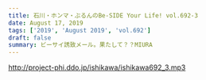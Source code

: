 ```yaml
---
title: 石川・ホンマ・ぶるんのBe-SIDE Your Life! vol.692-3
date: August 17, 2019
tags: ['2019', 'August 2019', 'vol.692']
draft: false
summary: ビーサイ誘致メール。果たして？？MIURA
---
```


http://project-phi.ddo.jp/ishikawa/ishikawa692_3.mp3